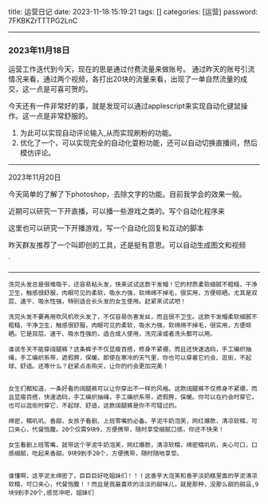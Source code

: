 title: 运营日记
date: 2023-11-18 15:19:21 
tags: []
categories: [运营]
password: 7FKBKZrTTTPG2LnC

---
 <!--more-->


 ### 2023年11月18日

 运营工作迭代到今天，现在的思是通过付费流量来做账号。
 通过昨天的账号引流情况来看，通过两个视频，各打出20块的流量来看，出现了一单自然流量的成交，这一点是可喜可贺的。

今天还有一件非常好的事，就是发现可以通过applescript来实现自动化键鼠操作。这一点是非常舒服的。

 1. 为此可以实现自动评论输入,从而实现刷粉的功能。
 2. 优化了一个，可以实现完全的自动化耍粉功能，还可以自动切换直播间，然后模仿评论。

---

2023年11月20日

今天简单的了解了下photoshop，去除文字的功能。目前我学会的效果一般。

近期可以研究一下开直播，可以播一些游戏之类的。写个自动化程序来

这里也可以研究一下开播游戏，写一个自动化回复和互动的脚本

昨天群友推荐了一个叫即创的工具，还是挺有意思。可以自动生成图文和视频

`

---

```
洗完头发总是很难吸干，还容易粘头发，快来试试这款干发帽！它的材质柔软细腻不粗糙，干净卫生，触感很舒服，肉眼可见的柔软，吸水力强，软绵绵不掉毛，很实用，方便晾晒。尤其是双层、速干、吸水性强，特别适合长头发的女生使用。赶紧来试试吧！

洗完头发不要再用吹风机吹头发了，不仅容易伤害发丝，而且很不卫生。这款干发帽柔软细腻不粗糙，干净卫生，触感很舒服，肉眼可见的柔软，吸水力强，软绵绵不掉毛，很实用，方便晾晒。它是双层、速干、吸水性强的，适合成人使用，洗完澡或者洗头都可以用。
```

```
谁说冬天不能穿阔腿裤？这条裤子不仅显瘦百搭，修身不紧绷，而且还快速选码，手工编织抽绳，手工编织系带，遮假胯，保暖。即使在寒冷的天气里，你也可以穿着它约会、逛街，不起球、舒适。还等什么？赶紧点击购买，让你的约会更加完美！


女生们都知道，一条好看的阔腿裤可以让你穿出不一样的风格。这款阔腿裤不仅修身不紧绷，而且显瘦百搭，快速选码，手工编织抽绳，手工编织系带，遮假胯，保暖。你可以在约会时穿它，也可以逛街时穿它，不起球、舒适，这款阔腿裤是你不可错过的。
```

```
绵密，糯叽叽、香甜，女孩子看剧、上班零嘴的必备。芋泥牛奶泡芙，网红爆款，清凉软糯，可口夹心，代餐饱腹。20个仅需9块9，方便携带，随时享受细腻口感，你还不快来！

女生看剧上班零嘴，就带这个芋泥牛奶泡芙，网红爆款，清凉软糯，绵密糯叽叽，夹心可口，口感细腻，吃起来香甜。9块9到手20个，方便携带，随时随地享受。


谁懂啊，这芋泥太绵密了，巨巨巨好吃姐妹们！！！这香芋大泡芙和香芋淡奶糕里面的芋泥清凉软糯，可口夹心，代餐饱腹！！而且是我最喜欢的淡淡的甜味儿，就是那种，没那么甜的甜品,9块9到手20个,感觉冲吧，姐妹们

```

